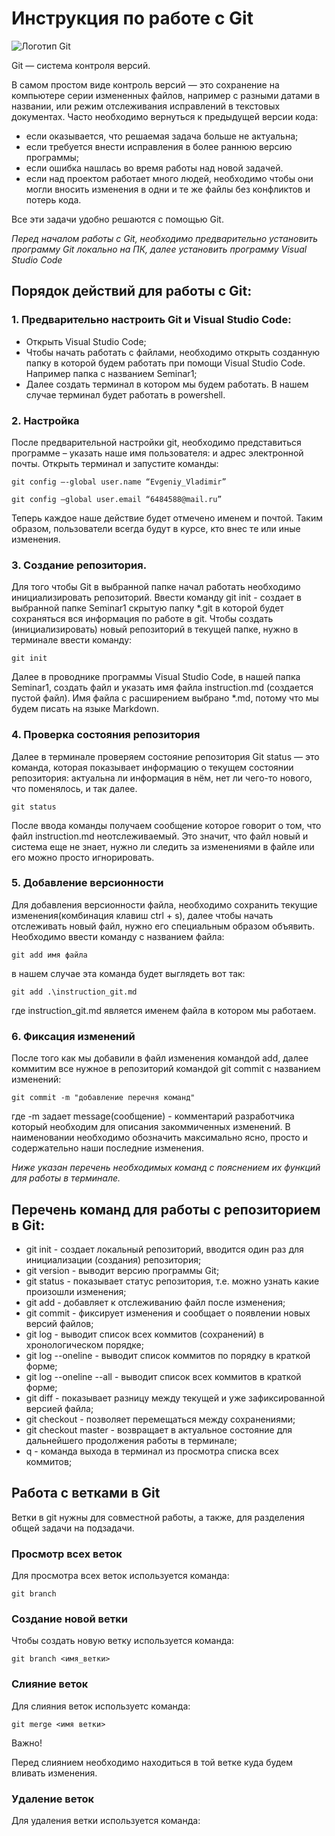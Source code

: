 # Инструкция по работе с Git

![Логотип Git](Git-Logo-2Color.png)

Git — система контроля версий.

В самом простом виде контроль версий — это сохранение на компьютере серии измененных файлов, например с разными датами в названии, или режим отслеживания исправлений в текстовых документах.
Часто необходимо вернуться к предыдущей версии кода:

* если оказывается, что решаемая задача больше не актуальна;
* если требуется внести исправления в более раннюю версию программы;
* если ошибка нашлась во время работы над новой задачей.
* если над проектом работает много людей, необходимо чтобы они могли вносить изменения в одни и те же файлы без конфликтов и потерь кода. 

Все эти задачи удобно решаются с помощью Git.

*Перед началом работы с Git, необходимо предварительно установить программу Git локально на ПК, далее установить программу Visual Studio Code*

## Порядок действий для работы с Git:

### 1. Предварительно настроить Git и Visual Studio Code:

* Открыть Visual Studio Code;
* Чтобы начать работать с файлами, необходимо открыть созданную папку в которой будем работать при помощи Visual Studio Code. Например папка с названием Seminar1;
* Далее создать терминал в котором мы будем работать. В нашем случае терминал будет работать в powershell.

### 2. Настройка

После предварительной настройки git, необходимо представиться программе – указать наше имя пользователя: и адрес электронной почты. Открыть терминал и запустите команды:

    git config –-global user.name “Evgeniy_Vladimir”

    git config –global user.email “6484588@mail.ru”

Теперь каждое наше действие будет отмечено именем и почтой. Таким образом, пользователи всегда будут в курсе, кто внес те или иные изменения.

### 3. Создание репозитория. 

Для того чтобы Git в выбранной папке начал работать необходимо инициализировать репозиторий. Ввести команду git init - создает в выбранной папке Seminar1 скрытую папку *.git в которой будет сохраняться вся информация по работе в git. Чтобы создать (инициализировать) новый репозиторий в текущей папке, нужно в терминале ввести команду:

    git init

Далее в проводнике программы Visual Studio Code, в нашей папка Seminar1, создать файл и указать имя файла instruction.md (создается пустой файл). Имя файла с расширением выбрано *.md, потому что мы будем писать на языке Markdown.   

### 4. Проверка состояния репозитория

Далее в терминале проверяем состояние репозитория 
Git status — это команда, которая показывает информацию о текущем состоянии репозитория: актуальна ли информация  в нём, нет ли чего-то нового, что поменялось, и так далее. 

    git status

После ввода команды получаем сообщение которое говорит о том, что файл instruction.md неотслеживаемый. Это значит, что файл новый и система еще не знает, нужно ли следить за изменениями в файле или его можно просто игнорировать. 

### 5. Добавление версионности

Для добавления версионности файла, необходимо сохранить текущие изменения(комбинация клавиш ctrl + s), далее чтобы начать отслеживать новый файл, нужно его специальным образом объявить. Необходимо ввести команду с названием файла:

    git add имя файла

в нашем случае эта команда будет выглядеть вот так:

    git add .\instruction_git.md

где instruction_git.md является именем файла в котором мы работаем.

### 6. Фиксация изменений
После того как мы добавили в файл изменения командой add, далее коммитим все нужное в репозиторий командой git commit с названием изменений:

    git commit -m "добавление перечня команд"

где -m задает message(сообщение) - комментарий разработчика который необходим для описания закоммиченных изменений. В наименовании необходимо обозначить максимально ясно, просто и содержательно наши последние изменения.

*Ниже указан перечень необходимых команд с пояснением их функций для работы в терминале.*

## Перечень команд для работы с репозиторием в Git:
* git init - создает локальный репозиторий, вводится один раз для инициализации (создания) репозитория;
* git version - выводит версию программы Git;
* git status - показывает статус репозитория, т.е. можно узнать какие произошли изменения;
* git add - добавляет к отслеживанию файл после изменения;
* git commit - фиксирует изменения и сообщает о появлении новых версий файлов;
* git log - выводит список всех коммитов (сохранений) в хронологическом порядке;
* git log --oneline - выводит список коммитов по порядку в краткой форме;
* git log --oneline --all - выводит список всех коммитов в краткой форме;
* git diff - показывает разницу между текущей и уже зафиксированной версией файла;
* git checkout - позволяет перемещаться между сохранениями;
* git checkout master - возвращает в актуальное состояние для дальнейшего продолжения работы в терминале;
* q - команда выхода в терминал из просмотра списка всех коммитов;

## Работа с ветками в Git 

Ветки в git нужны для совместной работы, а также, для разделения общей задачи на подзадачи.

### Просмотр всех веток

Для просмотра всех веток используется команда:

    git branch
    
### Создание новой ветки

Чтобы создать новую ветку используется команда:

    git branch <имя_ветки>

### Слияние веток

Для слияния веток используетс команда:

    git merge <имя ветки>

Важно! 

Перед слиянием необходимо находиться в той ветке куда будем вливать изменения.

### Удаление веток

Для удаления ветки используется команда: